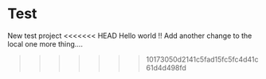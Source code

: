 # Test
New test project
<<<<<<< HEAD
 Hello world !!
 Add another change to the local
one more thing....
>>>>>>> 10173050d2141c5fad15fc5fc4d41c61d4d498fd
